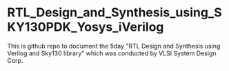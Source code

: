 # RTL_Design_and_Synthesis_using_SKY130PDK_Yosys_iVerilog
This is github repo to document the 5day "RTL Design and Synthesis using Verilog and Sky130 library" which was conducted by VLSI System Design Corp.

